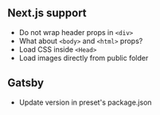 ## Next.js support

- Do not wrap header props in `<div>`
- What about `<body>` and `<html>` props?
- Load CSS inside `<Head>`
- Load images directly from public folder

## Gatsby

- Update version in preset's package.json
